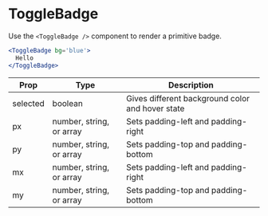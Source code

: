
# ToggleBadge

Use the `<ToggleBadge />` component to render a primitive badge.

```.jsx
<ToggleBadge bg='blue'>
  Hello
</ToggleBadge>
```

Prop | Type | Description
---|---|---
selected | boolean | Gives different background color and hover state
px | number, string, or array | Sets padding-left and padding-right
py | number, string, or array | Sets padding-top and padding-bottom
mx | number, string, or array | Sets padding-left and padding-right
my | number, string, or array | Sets padding-top and padding-bottom

